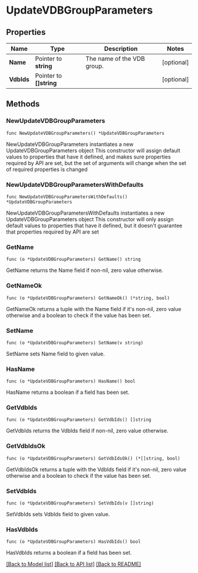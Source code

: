 # UpdateVDBGroupParameters

## Properties

Name | Type | Description | Notes
------------ | ------------- | ------------- | -------------
**Name** | Pointer to **string** | The name of the VDB group. | [optional] 
**VdbIds** | Pointer to **[]string** |  | [optional] 

## Methods

### NewUpdateVDBGroupParameters

`func NewUpdateVDBGroupParameters() *UpdateVDBGroupParameters`

NewUpdateVDBGroupParameters instantiates a new UpdateVDBGroupParameters object
This constructor will assign default values to properties that have it defined,
and makes sure properties required by API are set, but the set of arguments
will change when the set of required properties is changed

### NewUpdateVDBGroupParametersWithDefaults

`func NewUpdateVDBGroupParametersWithDefaults() *UpdateVDBGroupParameters`

NewUpdateVDBGroupParametersWithDefaults instantiates a new UpdateVDBGroupParameters object
This constructor will only assign default values to properties that have it defined,
but it doesn't guarantee that properties required by API are set

### GetName

`func (o *UpdateVDBGroupParameters) GetName() string`

GetName returns the Name field if non-nil, zero value otherwise.

### GetNameOk

`func (o *UpdateVDBGroupParameters) GetNameOk() (*string, bool)`

GetNameOk returns a tuple with the Name field if it's non-nil, zero value otherwise
and a boolean to check if the value has been set.

### SetName

`func (o *UpdateVDBGroupParameters) SetName(v string)`

SetName sets Name field to given value.

### HasName

`func (o *UpdateVDBGroupParameters) HasName() bool`

HasName returns a boolean if a field has been set.

### GetVdbIds

`func (o *UpdateVDBGroupParameters) GetVdbIds() []string`

GetVdbIds returns the VdbIds field if non-nil, zero value otherwise.

### GetVdbIdsOk

`func (o *UpdateVDBGroupParameters) GetVdbIdsOk() (*[]string, bool)`

GetVdbIdsOk returns a tuple with the VdbIds field if it's non-nil, zero value otherwise
and a boolean to check if the value has been set.

### SetVdbIds

`func (o *UpdateVDBGroupParameters) SetVdbIds(v []string)`

SetVdbIds sets VdbIds field to given value.

### HasVdbIds

`func (o *UpdateVDBGroupParameters) HasVdbIds() bool`

HasVdbIds returns a boolean if a field has been set.


[[Back to Model list]](../README.md#documentation-for-models) [[Back to API list]](../README.md#documentation-for-api-endpoints) [[Back to README]](../README.md)


